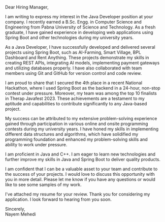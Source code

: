 Dear Hiring Manager,

I am writing to express my interest in the Java Developer position at your company. I recently earned a B.Sc. Engg. in Computer Science and Engineering from Pabna University of Science and Technology. As a fresh graduate, I have gained experience in developing web applications using Spring Boot and other technologies during my university years.

As a Java Developer, I have successfully developed and delivered several projects using Spring Boot, such as AI-Farming, Smart Village, BPL Dashboard and Rent Anything. These projects demonstrate my skills in creating REST APIs, integrating AI models, implementing payment gateways and utilizing databases properly. I have also collaborated with team members using Git and GitHub for version control and code review.

I am proud to share that I secured the 4th place in a recent National Hackathon, where I used Spring Boot as the backend in a 24-hour, non-stop contest under pressure. Moreover, my team was among the top 10 finalists in Therap Javafest 2023. These achievements are a testament to my aptitude and capabilities to contribute significantly to any Java-based project.

My success can be attributed to my extensive problem-solving experience gained through participation in various online and onsite programming contests during my university years. I have honed my skills in implementing different data structures and algorithms, which have solidified my programming foundation and enhanced my problem-solving skills and ability to work under pressure.

I am proficient in Java and C++. I am eager to learn new technologies and further improve my skills in Java and Spring Boot to deliver quality products.

I am confident that I can be a valuable asset to your team and contribute to the success of your projects. I would love to discuss this opportunity with you in more detail. Please let me know if you have any questions or would like to see some samples of my work.

I've attached my resume for your review. Thank you for considering my application. I look forward to hearing from you soon.

Sincerely,  
Nayem Mehedi
